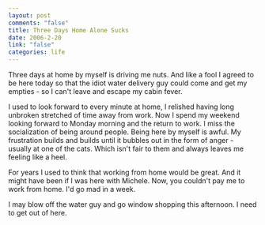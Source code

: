 ```yaml
--- 
layout: post
comments: "false"
title: Three Days Home Alone Sucks
date: 2006-2-20
link: "false"
categories: life
---
```

Three days at home by myself is driving me nuts. And like a fool I agreed to be here today so that the idiot water delivery guy could come and get my empties - so I can't leave and escape my cabin fever.

I used to look forward to every minute at home, I relished having long unbroken stretched of time away from work. Now I spend my weekend looking forward to Monday morning and the return to work. I miss the socialization of being around people. Being here by myself is awful. My frustration builds and builds until it bubbles out in the form of anger - usually at one of the cats. Which isn't fair to them and always leaves me feeling like a heel.

For years I used to think that working from home would be great. And it might have been if I was here with Michele. Now, you couldn't pay me to work from home. I'd go mad in a week.

I may blow off the water guy and go window shopping this afternoon. I need to get out of here.
